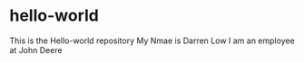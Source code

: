 # hello-world
This is the Hello-world repository 
My Nmae is Darren Low 
I am an employee at John Deere

